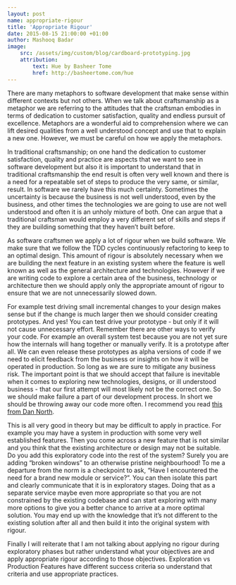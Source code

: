 ```yaml
---
layout: post
name: appropriate-rigour 
title: 'Appropriate Rigour'
date: 2015-08-15 21:00:00 +01:00
author: Mashooq Badar
image:
    src: /assets/img/custom/blog/cardboard-prototyping.jpg
    attribution:
        text: Hue by Basheer Tome
        href: http://basheertome.com/hue
---
```


There are many metaphors to software development that make sense within different contexts but not others. When we talk about craftsmanship as a metaphor we are referring to the attitudes that the craftsman embodies in terms of dedication to customer satisfaction, quality and endless pursuit of excellence. Metaphors are a wonderful aid to comprehension where we can lift desired qualities from a well understood concept and use that to explain a new one. However, we must be careful on how we apply the metaphors. 

In traditional craftsmanship; on one hand the dedication to customer satisfaction, quality and practice are aspects that we want to see in software development but also it is important to understand that in traditional craftsmanship the end result is often very well known and there is a need for a repeatable set of steps to produce the very same, or similar, result. In software we rarely have this much certainty. Sometimes the uncertainty is because the business is not well understood, even by the business, and other times the technologies we are going to use are not well understood and often it is an unholy mixture of both. One can argue that a traditional craftsman would employ a very different set of skills and steps if they are building something that they haven’t built before.

As software craftsmen we apply a lot of rigour when we build software. We make sure that we follow the TDD cycles continuously refactoring to keep to an optimal design. This amount of rigour is absolutely necessary when we are building the next feature in an existing system where the feature is well known as well as the general architecture and technologies. However if we are writing code to explore a certain area of the business, technology or architecture then we should apply only the appropriate amount of rigour to ensure that we are not unnecessarily slowed down. 

For example test driving small incremental changes to your design makes sense but if the change is much larger then we should consider creating prototypes. And yes! You can test drive your prototype - but only if it will not cause unnecessary effort. Remember there are other ways to verify your code. For example an overall system test because you are not yet sure how the internals will hang together or manually verify. It is a prototype after all. We can even release these prototypes as alpha versions of code if we need to elicit feedback from the business or insights on how it will be operated in production. So long as we are sure to mitigate any business risk. The important point is that we should accept that failure is inevitable when it comes to exploring new technologies, designs, or ill understood business - that our first attempt will most likely not be the correct one. So we should make failure a part of our development process. In short we should be throwing away our code more often. I recommend you read [this from Dan North](http://dannorth.net/the-art-of-misdirection/). 

This is all very good in theory but may be difficult to apply in practice. For example you may have a system in production with some very well established features. Then you come across a new feature that is not similar and you think that the existing architecture or design may not be suitable. Do you add this exploratory code into the rest of the system? Surely you are adding “broken windows” to an otherwise pristine neighbourhood! To me a departure from the norm is a checkpoint to ask, “Have I encountered the need for a brand new module or service?”. You can then isolate this part and clearly communicate that it is in exploratory stages. Doing that as a separate service maybe even more appropriate so that you are not constrained by the existing codebase and can start exploring with many more options to give you a better chance to arrive at a more optimal solution. You may end up with the knowledge that it’s not different to the existing solution after all and then build it into the original system with rigour.

Finally I will reiterate that I am not talking about applying no rigour during exploratory phases but rather understand what your objectives are and apply appropriate rigour according to those objectives. Exploration vs Production Features have different success criteria so understand that criteria and use appropriate practices.
